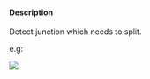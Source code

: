 #### Description

Detect junction which needs to split.

e.g:

![](https://camo.githubusercontent.com/1d799ea8bb23fcc4295a36c810722d6403ff1a5b/68747470733a2f2f64326d787565667165616137736a2e636c6f756466726f6e742e6e65742f735f433035373736464242433035354335463046464145393743413331383336394439383331303037364533344533353731374333413330353645454135324245375f313530313036393237333033345f53637265656e2b53686f742b323031372d30372d32362b61742b352e30372e33332b504d2e706e67)